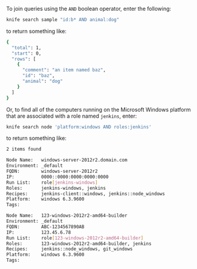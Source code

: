 To join queries using the `AND` boolean operator, enter the following:

```bash
knife search sample "id:b* AND animal:dog"
```

to return something like:

```bash
{
  "total": 1,
  "start": 0,
  "rows": [
    {
      "comment": "an item named baz",
      "id": "baz",
      "animal": "dog"
    }
  ]
}
```

Or, to find all of the computers running on the Microsoft Windows
platform that are associated with a role named `jenkins`, enter:

```bash
knife search node 'platform:windows AND roles:jenkins'
```

to return something like:

```bash
2 items found

Node Name:   windows-server-2012r2.domain.com
Environment: _default
FQDN:        windows-server-2012r2
IP:          0000::0000:0000:0000:0000
Run List:    role[jenkins-windows]
Roles:       jenkins-windows, jenkins
Recipes:     jenkins-client::windows, jenkins::node_windows
Platform:    windows 6.3.9600
Tags:

Node Name:   123-windows-2012r2-amd64-builder
Environment: _default
FQDN:        ABC-1234567890AB
IP:          123.45.6.78
Run List:    role[123-windows-2012r2-amd64-builder]
Roles:       123-windows-2012r2-amd64-builder, jenkins
Recipes:     jenkins::node_windows, git_windows
Platform:    windows 6.3.9600
Tags:
```
